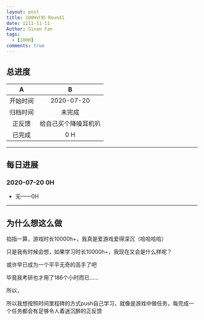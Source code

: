 ```yaml
---
layout: post
title: 100H计划-Round1
date: 1111-11-11
Author: Sinan Fan
tags:
  - [100H]
comments: true
---
```


## 总进度

|A|B|
|:---:|:---:|
|开始时间|2020-07-20|
|归档时间|未完成|
|正反馈|给自己买个降噪耳机叭|
|已完成|0 H|

---

## 每日进展

### 2020-07-20 0H
* 无——0H


---

## 为什么想这么做

掐指一算，游戏时长10000h+，我真是爱游戏爱得深沉（哈哈哈哈）

只是我有时候会想，如果学习时长10000h+，我现在又会是什么样呢？

或许早已成为一个平平无奇的高手了吧

毕竟我考研也才用了186个小时而已……

所以，

所以我想按照时间里程碑的方式push自己学习，就像是游戏中做任务，每完成一个任务都会有足够令人着迷沉醉的正反馈
